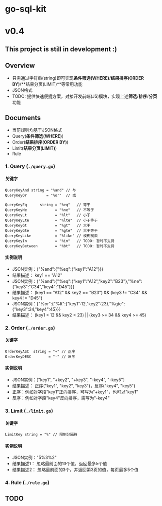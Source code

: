 # go-sql-kit

# v0.4

## This project is still in development :)

## Overview

* 只需通过字符串(string)即可实现**条件筛选(WHERE)**/**结果排序(ORDER BY)**/**结果分页(LIMIT)**等常用功能
* JSON格式
* TODO: 提供快速便捷方案，对接开发前端(JS)模块，实现上述**筛选**/**排序**/**分页**功能

## Documents

* 当前规则均基于JSON格式
* Query(**条件筛选(WHERE)**)
* Order(**结果排序(ORDER BY)**)
* Limit(**结果分页(LIMIT)**)
* Rule

### 1. Query (`./query.go`)

#### 关键字

```golang
QueryKeyAnd string = "%and" // 与
QueryKeyOr         = "%or"  // 或

QueryKeyEq      string = "%eq"   // 等于
QueryKeyNe             = "%ne"   // 不等于
QueryKeyLt             = "%lt"   // 小于
QueryKeyLte            = "%lte"  // 小于等于
QueryKeyGt             = "%gt"   // 大于
QueryKeyGte            = "%gte"  // 大于等于
QueryKeyLike           = "%like" // 模糊搜索
QueryKeyIn             = "%in"   // TODO: 暂时不支持
QueryKeyBetween        = "%bt"   // TODO: 暂时不支持
```

#### 实例说明

* JSON实例：{"%and":{"%eq":{"key1":"A12"}}}
* 结果描述： key1 == "A12"
* JSON实例：{"%and":{"%eq":{"key1":"A12","key2":"B23"},"%ne":{"key3":"C34","key4":"D45"}}}
* 结果描述： (key1 == "A12" && key2 == "B23") && (key3 != "C34" && key4 != "D45")
* JSON实例：{"%or":{"%lt":{"key1":12,"key2":23},"%gte":{"key3":34,"key4":45}}}
* 结果描述： (key1 < 12 && key2 < 23) || (key3 >= 34 && key4 >= 45)

### 2. Order (`./order.go`)

#### 关键字

```golang
OrderKeyASC  string = "+" // 正序
OrderKeyDESC        = "-" // 反序
```

#### 实例说明

* JSON实例：["key1", "+key2", "+key3", "-key4", "-key5"]
* 结果描述： 正序("key1", "key2", "key3")，反序("key4", "key5")
* 正序：例如对字段"key1"正向排序，可写为"+key1"，也可以"key1"
* 反序：例如对字段"key4"反向排序，需写为"-key4"

### 3. Limit (`./limit.go`)

#### 关键字

```golang
LimitKey string = "%" // 限制分隔符
```

#### 实例说明

* JSON实例："5%3%2"
* 结果描述1： 忽略最前面的13个值，返回最多5个值
* 结果描述2： 忽略最前面的3个，并返回第3页的值，每页最多5个值

### 4. Rule (`./rule.go`)

## TODO
